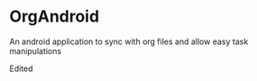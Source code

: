 OrgAndroid
==========

An android application to sync with org files and allow easy task manipulations

Edited
